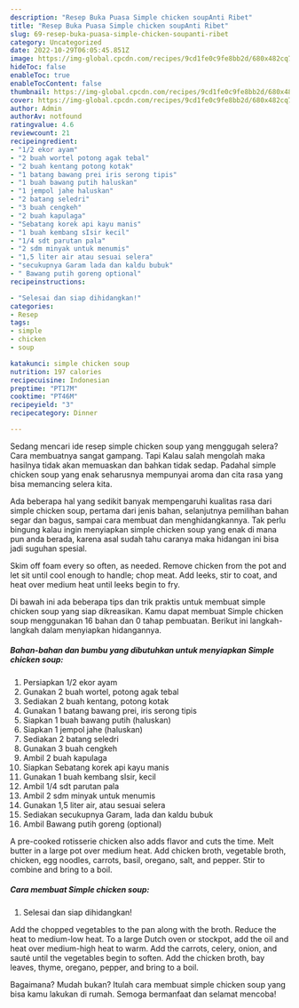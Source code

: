 ```yaml
---
description: "Resep Buka Puasa Simple chicken soupAnti Ribet"
title: "Resep Buka Puasa Simple chicken soupAnti Ribet"
slug: 69-resep-buka-puasa-simple-chicken-soupanti-ribet
category: Uncategorized
date: 2022-10-29T06:05:45.851Z
image: https://img-global.cpcdn.com/recipes/9cd1fe0c9fe8bb2d/680x482cq70/simple-chicken-soup-foto-resep-utama.jpg
hideToc: false
enableToc: true
enableTocContent: false
thumbnail: https://img-global.cpcdn.com/recipes/9cd1fe0c9fe8bb2d/680x482cq70/simple-chicken-soup-foto-resep-utama.jpg
cover: https://img-global.cpcdn.com/recipes/9cd1fe0c9fe8bb2d/680x482cq70/simple-chicken-soup-foto-resep-utama.jpg
author: Admin
authorAv: notfound
ratingvalue: 4.6
reviewcount: 21
recipeingredient:
- "1/2 ekor ayam"
- "2 buah wortel potong agak tebal"
- "2 buah kentang potong kotak"
- "1 batang bawang prei iris serong tipis"
- "1 buah bawang putih haluskan"
- "1 jempol jahe haluskan"
- "2 batang seledri"
- "3 buah cengkeh"
- "2 buah kapulaga"
- "Sebatang korek api kayu manis"
- "1 buah kembang sIsir kecil"
- "1/4 sdt parutan pala"
- "2 sdm minyak untuk menumis"
- "1,5 liter air atau sesuai selera"
- "secukupnya Garam lada dan kaldu bubuk"
- " Bawang putih goreng optional"
recipeinstructions:

- "Selesai dan siap dihidangkan!"
categories:
- Resep
tags:
- simple
- chicken
- soup

katakunci: simple chicken soup 
nutrition: 197 calories
recipecuisine: Indonesian
preptime: "PT17M"
cooktime: "PT46M"
recipeyield: "3"
recipecategory: Dinner

---
```



Sedang mencari ide resep simple chicken soup yang menggugah selera? Cara membuatnya sangat gampang. Tapi Kalau salah mengolah maka hasilnya tidak akan memuaskan dan bahkan tidak sedap. Padahal simple chicken soup yang enak seharusnya mempunyai aroma dan cita rasa yang bisa memancing selera kita.


Ada beberapa hal yang sedikit banyak mempengaruhi kualitas rasa dari simple chicken soup, pertama dari jenis bahan, selanjutnya pemilihan bahan segar dan bagus, sampai cara membuat dan menghidangkannya. Tak perlu bingung kalau ingin menyiapkan simple chicken soup yang enak di mana pun anda berada, karena asal sudah tahu caranya maka hidangan ini bisa jadi suguhan spesial.

Skim off foam every so often, as needed. Remove chicken from the pot and let sit until cool enough to handle; chop meat. Add leeks, stir to coat, and heat over medium heat until leeks begin to fry.


Di bawah ini ada beberapa tips dan trik praktis untuk membuat simple chicken soup yang siap dikreasikan. Kamu dapat membuat Simple chicken soup menggunakan 16 bahan dan 0 tahap pembuatan. Berikut ini langkah-langkah dalam menyiapkan hidangannya.

<!--inarticleads1-->

##### Bahan-bahan dan bumbu yang dibutuhkan untuk menyiapkan Simple chicken soup:

1. Persiapkan 1/2 ekor ayam
1. Gunakan 2 buah wortel, potong agak tebal
1. Sediakan 2 buah kentang, potong kotak
1. Gunakan 1 batang bawang prei, iris serong tipis
1. Siapkan 1 buah bawang putih (haluskan)
1. Siapkan 1 jempol jahe (haluskan)
1. Sediakan 2 batang seledri
1. Gunakan 3 buah cengkeh
1. Ambil 2 buah kapulaga
1. Siapkan Sebatang korek api kayu manis
1. Gunakan 1 buah kembang sIsir, kecil
1. Ambil 1/4 sdt parutan pala
1. Ambil 2 sdm minyak untuk menumis
1. Gunakan 1,5 liter air, atau sesuai selera
1. Sediakan secukupnya Garam, lada dan kaldu bubuk
1. Ambil  Bawang putih goreng (optional)


A pre-cooked rotisserie chicken also adds flavor and cuts the time. Melt butter in a large pot over medium heat. Add chicken broth, vegetable broth, chicken, egg noodles, carrots, basil, oregano, salt, and pepper. Stir to combine and bring to a boil. 

<!--inarticleads2-->

##### Cara membuat Simple chicken soup:


1. Selesai dan siap dihidangkan!

Add the chopped vegetables to the pan along with the broth. Reduce the heat to medium-low heat. To a large Dutch oven or stockpot, add the oil and heat over medium-high heat to warm. Add the carrots, celery, onion, and sauté until the vegetables begin to soften. Add the chicken broth, bay leaves, thyme, oregano, pepper, and bring to a boil. 

Bagaimana? Mudah bukan? Itulah cara membuat simple chicken soup yang bisa kamu lakukan di rumah. Semoga bermanfaat dan selamat mencoba!
